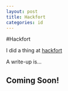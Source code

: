 ```yaml
---
layout: post
title: Hackfort
categories: id
---
```


#Hackfort

I did a thing at [hackfort](https://www.hackfort.forsta.io)

A write-up is...

## Coming Soon! 
